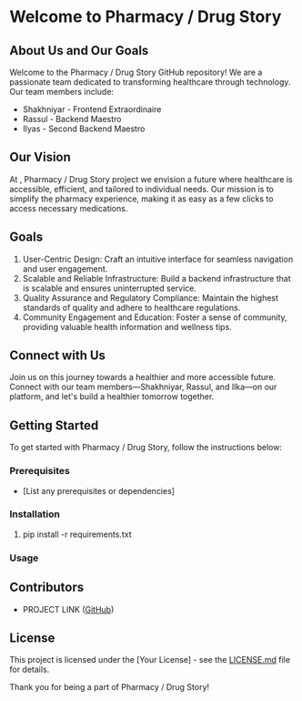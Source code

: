 # Welcome to Pharmacy / Drug Story

## About Us and Our Goals

Welcome to the Pharmacy / Drug Story GitHub repository! We are a passionate team dedicated to transforming healthcare through technology. Our team members include:

- Shakhniyar - Frontend Extraordinaire
- Rassul - Backend Maestro
- Ilyas - Second Backend Maestro

## Our Vision

At , Pharmacy / Drug Story project we envision a future where healthcare is accessible, efficient, and tailored to individual needs. Our mission is to simplify the pharmacy experience, making it as easy as a few clicks to access necessary medications.

## Goals

1. User-Centric Design: Craft an intuitive interface for seamless navigation and user engagement.
2. Scalable and Reliable Infrastructure: Build a backend infrastructure that is scalable and ensures uninterrupted service.
3. Quality Assurance and Regulatory Compliance: Maintain the highest standards of quality and adhere to healthcare regulations.
4. Community Engagement and Education: Foster a sense of community, providing valuable health information and wellness tips.

## Connect with Us

Join us on this journey towards a healthier and more accessible future. Connect with our team members—Shakhniyar, Rassul, and Ilka—on our platform, and let's build a healthier tomorrow together.

## Getting Started

To get started with Pharmacy / Drug Story, follow the instructions below:

### Prerequisites

- [List any prerequisites or dependencies]

### Installation

1. pip install -r requirements.txt

### Usage

## Contributors

- PROJECT LINK ([GitHub](https://github.com/rasss1k/python_final.git))

## License

This project is licensed under the [Your License] - see the [LICENSE.md](LICENSE.md) file for details.


Thank you for being a part of Pharmacy / Drug Story!